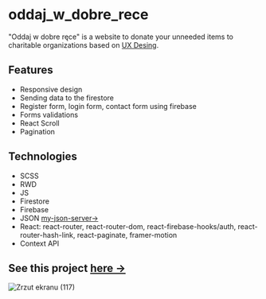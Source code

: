# oddaj_w_dobre_rece

"Oddaj w dobre ręce" is a website to donate your unneeded items to charitable organizations based on <a href="https://xd.adobe.com/spec/f11fc670-7af2-4502-4013-c1f66f8d3332-872e/grid/"> UX Desing<a>.

## Features
* Responsive design
* Sending data to the firestore
* Register form, login form, contact form using firebase
* Forms validations 
* React Scroll 
* Pagination 
  
## Technologies  
* SCSS 
* RWD 
* JS 
* Firestore
* Firebase 
* JSON <a href = "https://my-json-server.typicode.com/Krzysztofe/oddaj_api/db">my-json-server-></a>
* React: react-router, react-router-dom, react-firebase-hooks/auth, react-router-hash-link, react-paginate, framer-motion
* Context API

## See this project <a href="https://krzysztofe.github.io/oddam_w_dobre_rece/">here -></a>

![Zrzut ekranu (117)](https://user-images.githubusercontent.com/96065197/194778288-8a5c7078-513f-4611-8ddb-9180b94bb027.png)


